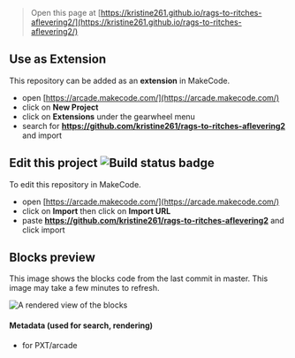  


> Open this page at [https://kristine261.github.io/rags-to-ritches-aflevering2/](https://kristine261.github.io/rags-to-ritches-aflevering2/)

## Use as Extension

This repository can be added as an **extension** in MakeCode.

* open [https://arcade.makecode.com/](https://arcade.makecode.com/)
* click on **New Project**
* click on **Extensions** under the gearwheel menu
* search for **https://github.com/kristine261/rags-to-ritches-aflevering2** and import

## Edit this project ![Build status badge](https://github.com/kristine261/rags-to-ritches-aflevering2/workflows/MakeCode/badge.svg)

To edit this repository in MakeCode.

* open [https://arcade.makecode.com/](https://arcade.makecode.com/)
* click on **Import** then click on **Import URL**
* paste **https://github.com/kristine261/rags-to-ritches-aflevering2** and click import

## Blocks preview

This image shows the blocks code from the last commit in master.
This image may take a few minutes to refresh.

![A rendered view of the blocks](https://github.com/kristine261/rags-to-ritches-aflevering2/raw/master/.github/makecode/blocks.png)

#### Metadata (used for search, rendering)

* for PXT/arcade
<script src="https://makecode.com/gh-pages-embed.js"></script><script>makeCodeRender("{{ site.makecode.home_url }}", "{{ site.github.owner_name }}/{{ site.github.repository_name }}");</script>
